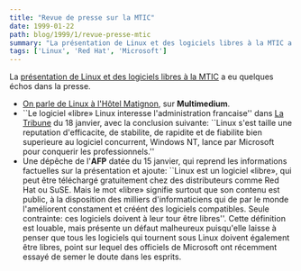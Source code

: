 ```yaml
---
title: "Revue de presse sur la MTIC"
date: 1999-01-22
path: blog/1999/1/revue-presse-mtic
summary: "La présentation de Linux et des logiciels libres à la MTIC a eu quelques échos dans la presse."
tags: ['Linux', 'Red Hat', 'Microsoft']
---
```


<P>
La <A HREF="http://www.mtic.pm.gouv.fr/linux/">présentation
de Linux et des logiciels libres à la MTIC</A> a eu quelques échos dans
la presse.
</P>

<UL>

<LI><A HREF="http://www.mmedium.com/cgi-bin/nouvelles.cgi?Id=2161">On
parle de Linux à l'Hôtel Matignon</A>, sur <B>Multimedium</B>.
<LI>``Le logiciel «libre» Linux interesse l'administration francaise''
dans <A HREF="http://www.latribune.fr/">La Tribune</A> du 18 janvier,
avec la conclusion suivante: ``Linux s'est taille une reputation
d'efficacite, de stabilite, de rapidite et de fiabilite bien superieure
au logiciel concurrent, Windows NT, lance par Microsoft pour conquerir
les professionnels.''
<LI>Une dépêche de l'<B>AFP</B> datée du 15 janvier, qui reprend les
informations factuelles sur la présentation et ajoute: ``Linux est
un logiciel «libre», qui peut être téléchargé gratuitement chez des
distributeurs comme Red Hat ou SuSE. Mais le mot «libre» signifie
surtout que son contenu est public, à la disposition des milliers
d'informaticiens qui de par le monde l'améliorent constament et créént
des logiciels compatibles. Seule contrainte: ces logiciels doivent à leur
tour être libres''.  Cette définition est louable, mais présente un défaut
malheureux puisqu'elle laisse à penser que tous les logiciels qui tournent
sous Linux doivent également être libres, point sur lequel des officiels
de Microsoft ont récemment essayé de semer le doute dans les esprits.
</UL>


